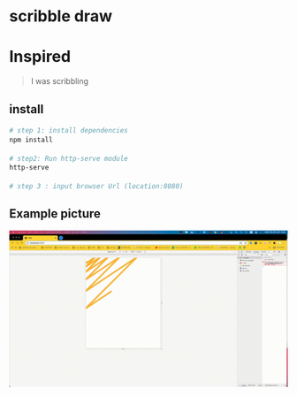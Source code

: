 # scribble draw

# Inspired
> I was scribbling


## install
``` bash
# step 1: install dependencies
npm install

# step2: Run http-serve module
http-serve

# step 3 : input browser Url (location:8080)
```

## Example picture
![](scribble_canvas1.gif)

